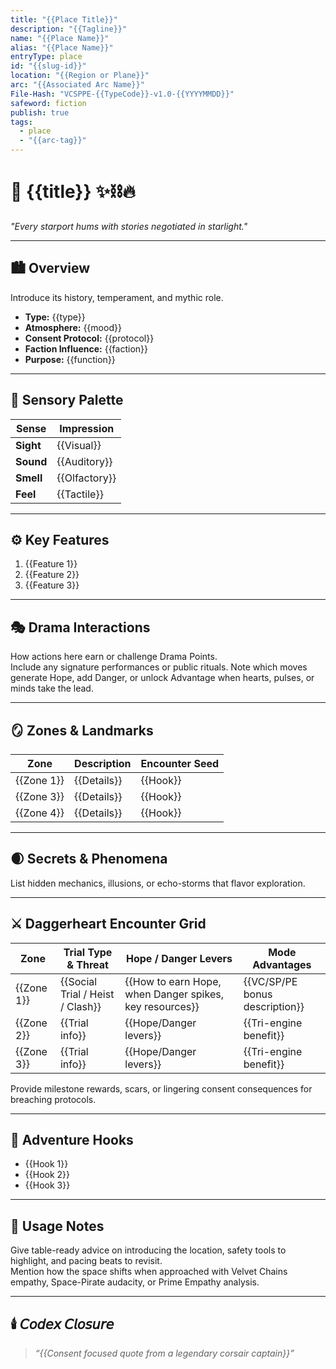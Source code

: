 ```yaml
---
title: "{{Place Title}}"
description: "{{Tagline}}"
name: "{{Place Name}}"
alias: "{{Place Name}}"
entryType: place
id: "{{slug-id}}"
location: "{{Region or Plane}}"
arc: "{{Associated Arc Name}}"
File-Hash: "VCSPPE-{{TypeCode}}-v1.0-{{YYYYMMDD}}"
safeword: fiction
publish: true
tags:
  - place
  - "{{arc-tag}}"
---
```


# 🌌 {{title}} ✨⛓️🔥  

*"Every starport hums with stories negotiated in starlight."*  

---

## 🏙️ Overview  

Introduce its history, temperament, and mythic role.  

- **Type:** {{type}}  
- **Atmosphere:** {{mood}}  
- **Consent Protocol:** {{protocol}}  
- **Faction Influence:** {{faction}}  
- **Purpose:** {{function}}  

---

## 🌈 Sensory Palette  

| Sense | Impression |
|-------|-------------|
| **Sight** | {{Visual}} |
| **Sound** | {{Auditory}} |
| **Smell** | {{Olfactory}} |
| **Feel** | {{Tactile}} |

---

## ⚙️ Key Features  

1. {{Feature 1}}  
2. {{Feature 2}}  
3. {{Feature 3}}  

---

## 🎭 Drama Interactions  

How actions here earn or challenge Drama Points.  
Include any signature performances or public rituals.
Note which moves generate Hope, add Danger, or unlock Advantage when hearts, pulses, or minds take the lead.

---

## 🪞 Zones & Landmarks  

| Zone | Description | Encounter Seed |
|------|--------------|----------------|
| {{Zone 1}} | {{Details}} | {{Hook}} |
| {{Zone 3}} | {{Details}} | {{Hook}} |
| {{Zone 4}} | {{Details}} | {{Hook}} |

---

## 🌒 Secrets & Phenomena  

List hidden mechanics, illusions, or echo-storms that flavor exploration.  

---

## ⚔️ Daggerheart Encounter Grid

| Zone | Trial Type & Threat | Hope / Danger Levers | Mode Advantages |
|------|---------------------|----------------------|-----------------|
| {{Zone 1}} | {{Social Trial / Heist / Clash}} | {{How to earn Hope, when Danger spikes, key resources}} | {{VC/SP/PE bonus description}} |
| {{Zone 2}} | {{Trial info}} | {{Hope/Danger levers}} | {{Tri-engine benefit}} |
| {{Zone 3}} | {{Trial info}} | {{Hope/Danger levers}} | {{Tri-engine benefit}} |

Provide milestone rewards, scars, or lingering consent consequences for breaching protocols.

---

## 🧭 Adventure Hooks  

- {{Hook 1}}  
- {{Hook 2}}  
- {{Hook 3}}  

---

## 📝 Usage Notes

Give table-ready advice on introducing the location, safety tools to highlight, and pacing beats to revisit.  
Mention how the space shifts when approached with Velvet Chains empathy, Space-Pirate audacity, or Prime Empathy analysis.  

---

## 🕯️ 𝘊𝘰𝘥𝘦𝘹 𝘊𝘭𝘰𝘴𝘶𝘳𝘦  

> *“{{Consent focused quote from a legendary corsair captain}}”*  
